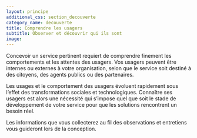 ```yaml
---
layout: principe
additional_css: section_decouverte
category_name: decouverte
title: Comprendre les usagers
subtitle: Observer et découvrir qui ils sont
image: 
---
```


Concevoir un service pertinent requiert de comprendre finement les comportements et les attentes des usagers. Vos usagers peuvent être internes ou externes à votre organisation, selon que le service soit destiné à des citoyens, des agents publics ou des partenaires.

Les usages et le comportement des usagers évoluent rapidement sous l’effet des transformations sociales et technologiques. Connaître ses usagers est alors une nécessité qui s’impose quel que soit le stade de développement de votre service pour que les solutions rencontrent un besoin réel.

Les informations que vous collecterez au fil des observations et entretiens vous guideront lors de la conception.